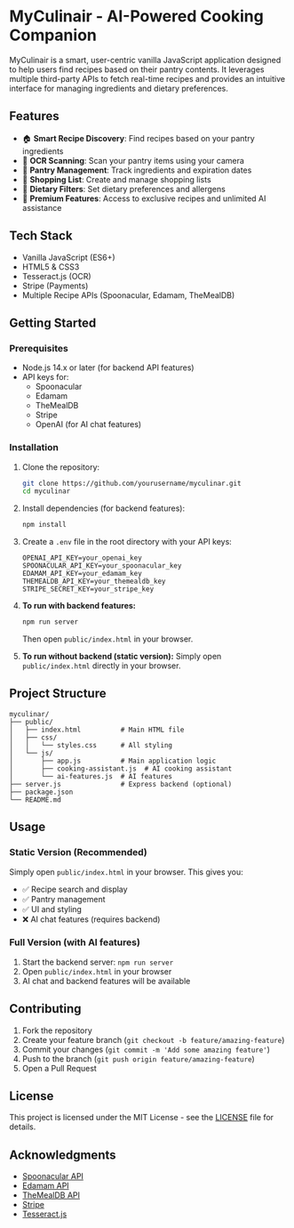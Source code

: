 # MyCulinair - AI-Powered Cooking Companion

MyCulinair is a smart, user-centric vanilla JavaScript application designed to help users find recipes based on their pantry contents. It leverages multiple third-party APIs to fetch real-time recipes and provides an intuitive interface for managing ingredients and dietary preferences.

## Features

- 🏠 **Smart Recipe Discovery**: Find recipes based on your pantry ingredients
- 📸 **OCR Scanning**: Scan your pantry items using your camera
- 🧺 **Pantry Management**: Track ingredients and expiration dates
- 🛒 **Shopping List**: Create and manage shopping lists
- 🥗 **Dietary Filters**: Set dietary preferences and allergens
- 💎 **Premium Features**: Access to exclusive recipes and unlimited AI assistance

## Tech Stack

- Vanilla JavaScript (ES6+)
- HTML5 & CSS3
- Tesseract.js (OCR)
- Stripe (Payments)
- Multiple Recipe APIs (Spoonacular, Edamam, TheMealDB)

## Getting Started

### Prerequisites

- Node.js 14.x or later (for backend API features)
- API keys for:
  - Spoonacular
  - Edamam
  - TheMealDB
  - Stripe
  - OpenAI (for AI chat features)

### Installation

1. Clone the repository:
   ```bash
   git clone https://github.com/yourusername/myculinar.git
   cd myculinar
   ```

2. Install dependencies (for backend features):
   ```bash
   npm install
   ```

3. Create a `.env` file in the root directory with your API keys:
   ```
   OPENAI_API_KEY=your_openai_key
   SPOONACULAR_API_KEY=your_spoonacular_key
   EDAMAM_API_KEY=your_edamam_key
   THEMEALDB_API_KEY=your_themealdb_key
   STRIPE_SECRET_KEY=your_stripe_key
   ```

4. **To run with backend features:**
   ```bash
   npm run server
   ```
   Then open `public/index.html` in your browser.

5. **To run without backend (static version):**
   Simply open `public/index.html` directly in your browser.

## Project Structure

```
myculinar/
├── public/
│   ├── index.html          # Main HTML file
│   ├── css/
│   │   └── styles.css      # All styling
│   └── js/
│       ├── app.js          # Main application logic
│       ├── cooking-assistant.js  # AI cooking assistant
│       └── ai-features.js  # AI features
├── server.js               # Express backend (optional)
├── package.json
└── README.md
```

## Usage

### Static Version (Recommended)
Simply open `public/index.html` in your browser. This gives you:
- ✅ Recipe search and display
- ✅ Pantry management
- ✅ UI and styling
- ❌ AI chat features (requires backend)

### Full Version (with AI features)
1. Start the backend server: `npm run server`
2. Open `public/index.html` in your browser
3. AI chat and backend features will be available

## Contributing

1. Fork the repository
2. Create your feature branch (`git checkout -b feature/amazing-feature`)
3. Commit your changes (`git commit -m 'Add some amazing feature'`)
4. Push to the branch (`git push origin feature/amazing-feature`)
5. Open a Pull Request

## License

This project is licensed under the MIT License - see the [LICENSE](LICENSE) file for details.

## Acknowledgments

- [Spoonacular API](https://spoonacular.com/food-api)
- [Edamam API](https://developer.edamam.com/)
- [TheMealDB API](https://www.themealdb.com/api.php)
- [Stripe](https://stripe.com)
- [Tesseract.js](https://github.com/naptha/tesseract.js) 